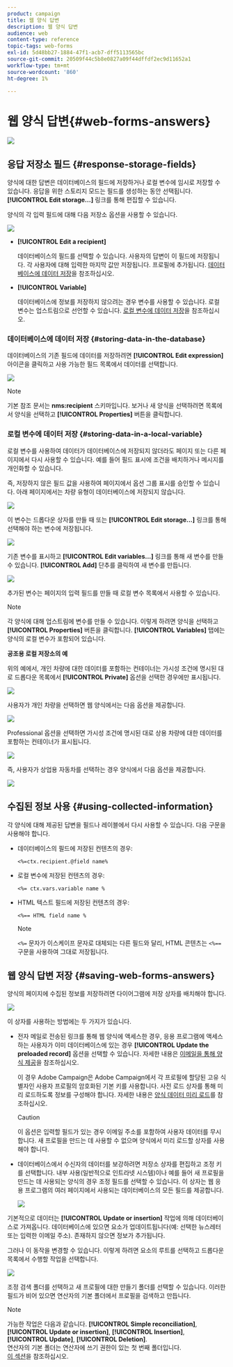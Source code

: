 ```yaml
---
product: campaign
title: 웹 양식 답변
description: 웹 양식 답변
audience: web
content-type: reference
topic-tags: web-forms
exl-id: 5d48bb27-1884-47f1-acb7-dff5113565bc
source-git-commit: 20509f44c5b8e0827a09f44dffdf2ec9d11652a1
workflow-type: tm+mt
source-wordcount: '860'
ht-degree: 1%

---
```


# 웹 양식 답변{#web-forms-answers}

![](../../assets/common.svg)

## 응답 저장소 필드 {#response-storage-fields}

양식에 대한 답변은 데이터베이스의 필드에 저장하거나 로컬 변수에 임시로 저장할 수 있습니다. 응답을 위한 스토리지 모드는 필드를 생성하는 동안 선택됩니다. **[!UICONTROL Edit storage...]** 링크를 통해 편집할 수 있습니다.

양식의 각 입력 필드에 대해 다음 저장소 옵션을 사용할 수 있습니다.

![](assets/s_ncs_admin_survey_select_storage.png)

* **[!UICONTROL Edit a recipient]**

   데이터베이스의 필드를 선택할 수 있습니다. 사용자의 답변이 이 필드에 저장됩니다. 각 사용자에 대해 입력한 마지막 값만 저장됩니다. 프로필에 추가됩니다. [데이터베이스에 데이터 저장](#storing-data-in-the-database)을 참조하십시오.

* **[!UICONTROL Variable]**

   데이터베이스에 정보를 저장하지 않으려는 경우 변수를 사용할 수 있습니다. 로컬 변수는 업스트림으로 선언할 수 있습니다. [로컬 변수에 데이터 저장](#storing-data-in-a-local-variable)을 참조하십시오.

### 데이터베이스에 데이터 저장 {#storing-data-in-the-database}

데이터베이스의 기존 필드에 데이터를 저장하려면 **[!UICONTROL Edit expression]** 아이콘을 클릭하고 사용 가능한 필드 목록에서 데이터를 선택합니다.

![](assets/s_ncs_admin_survey_storage_type1.png)

>[!NOTE]
>
>기본 참조 문서는 **nms:recipient** 스키마입니다. 보거나 새 양식을 선택하려면 목록에서 양식을 선택하고 **[!UICONTROL Properties]** 버튼을 클릭합니다.

### 로컬 변수에 데이터 저장 {#storing-data-in-a-local-variable}

로컬 변수를 사용하여 데이터가 데이터베이스에 저장되지 않더라도 페이지 또는 다른 페이지에서 다시 사용할 수 있습니다. 예를 들어 필드 표시에 조건을 배치하거나 메시지를 개인화할 수 있습니다.

즉, 저장하지 않은 필드 값을 사용하여 페이지에서 옵션 그룹 표시를 승인할 수 있습니다. 아래 페이지에서는 차량 유형이 데이터베이스에 저장되지 않습니다.

![](assets/s_ncs_admin_survey_no_storage_variable.png)

이 변수는 드롭다운 상자를 만들 때 또는 **[!UICONTROL Edit storage...]** 링크를 통해 선택해야 하는 변수에 저장됩니다.

![](assets/s_ncs_admin_survey_no_storage_variable2.png)

기존 변수를 표시하고 **[!UICONTROL Edit variables...]** 링크를 통해 새 변수를 만들 수 있습니다. **[!UICONTROL Add]** 단추를 클릭하여 새 변수를 만듭니다.

![](assets/s_ncs_admin_survey_add_a_variable.png)

추가된 변수는 페이지의 입력 필드를 만들 때 로컬 변수 목록에서 사용할 수 있습니다.

>[!NOTE]
>
>각 양식에 대해 업스트림에 변수를 만들 수 있습니다. 이렇게 하려면 양식을 선택하고 **[!UICONTROL Properties]** 버튼을 클릭합니다. **[!UICONTROL Variables]** 탭에는 양식의 로컬 변수가 포함되어 있습니다.

**공조용 로컬 저장소의 예**

위의 예에서, 개인 차량에 대한 데이터를 포함하는 컨테이너는 가시성 조건에 명시된 대로 드롭다운 목록에서 **[!UICONTROL Private]** 옵션을 선택한 경우에만 표시됩니다.

![](assets/s_ncs_admin_survey_add_a_condition.png)

사용자가 개인 차량을 선택하면 웹 양식에서는 다음 옵션을 제공합니다.

![](assets/s_ncs_admin_survey_no_storage_conda.png)

Professional 옵션을 선택하면 가시성 조건에 명시된 대로 상용 차량에 대한 데이터를 포함하는 컨테이너가 표시됩니다.

![](assets/s_ncs_admin_survey_view_a_condition.png)

즉, 사용자가 상업용 자동차를 선택하는 경우 양식에서 다음 옵션을 제공합니다.

![](assets/s_ncs_admin_survey_no_storage_condb.png)

## 수집된 정보 사용 {#using-collected-information}

각 양식에 대해 제공된 답변을 필드나 레이블에서 다시 사용할 수 있습니다. 다음 구문을 사용해야 합니다.

* 데이터베이스의 필드에 저장된 컨텐츠의 경우:

   ```
   <%=ctx.recipient.@field name%
   ```

* 로컬 변수에 저장된 컨텐츠의 경우:

   ```
   <%= ctx.vars.variable name %
   ```

* HTML 텍스트 필드에 저장된 컨텐츠의 경우:

   ```
   <%== HTML field name %
   ```

   >[!NOTE]
   >
   >`<%=` 문자가 이스케이프 문자로 대체되는 다른 필드와 달리, HTML 콘텐츠는 `<%==` 구문을 사용하여 그대로 저장됩니다.

## 웹 양식 답변 저장 {#saving-web-forms-answers}

양식의 페이지에 수집된 정보를 저장하려면 다이어그램에 저장 상자를 배치해야 합니다.

![](assets/s_ncs_admin_survey_save_box.png)

이 상자를 사용하는 방법에는 두 가지가 있습니다.

* 전자 메일로 전송된 링크를 통해 웹 양식에 액세스한 경우, 응용 프로그램에 액세스하는 사용자가 이미 데이터베이스에 있는 경우 **[!UICONTROL Update the preloaded record]** 옵션을 선택할 수 있습니다. 자세한 내용은 [이메일을 통해 양식 제공](publishing-a-web-form.md#delivering-a-form-via-email)을 참조하십시오.

   이 경우 Adobe Campaign은 Adobe Campaign에서 각 프로필에 할당된 고유 식별자인 사용자 프로필의 암호화된 기본 키를 사용합니다. 사전 로드 상자를 통해 미리 로드하도록 정보를 구성해야 합니다. 자세한 내용은 [양식 데이터 미리 로드](publishing-a-web-form.md#pre-loading-the-form-data)를 참조하십시오.

   >[!CAUTION]
   >
   >이 옵션은 입력할 필드가 있는 경우 이메일 주소를 포함하여 사용자 데이터를 무시합니다. 새 프로필을 만드는 데 사용할 수 없으며 양식에서 미리 로드할 상자를 사용해야 합니다.

* 데이터베이스에서 수신자의 데이터를 보강하려면 저장소 상자를 편집하고 조정 키를 선택합니다. 내부 사용(일반적으로 인트라넷 시스템)이나 예를 들어 새 프로필을 만드는 데 사용되는 양식의 경우 조정 필드를 선택할 수 있습니다. 이 상자는 웹 응용 프로그램의 여러 페이지에서 사용되는 데이터베이스의 모든 필드를 제공합니다.

   ![](assets/s_ncs_admin_survey_save_box_edit.png)

기본적으로 데이터는 **[!UICONTROL Update or insertion]** 작업에 의해 데이터베이스로 가져옵니다. 데이터베이스에 있으면 요소가 업데이트됩니다(예: 선택한 뉴스레터 또는 입력한 이메일 주소). 존재하지 않으면 정보가 추가됩니다.

그러나 이 동작을 변경할 수 있습니다. 이렇게 하려면 요소의 루트를 선택하고 드롭다운 목록에서 수행할 작업을 선택합니다.

![](assets/s_ncs_admin_survey_save_operation.png)

조정 검색 폴더를 선택하고 새 프로필에 대한 만들기 폴더를 선택할 수 있습니다. 이러한 필드가 비어 있으면 연산자의 기본 폴더에서 프로필을 검색하고 만듭니다.

>[!NOTE]
>
>가능한 작업은 다음과 같습니다. **[!UICONTROL Simple reconciliation]**, **[!UICONTROL Update or insertion]**, **[!UICONTROL Insertion]**, **[!UICONTROL Update]**, **[!UICONTROL Deletion]**.\
>연산자의 기본 폴더는 연산자에 쓰기 권한이 있는 첫 번째 폴더입니다.\
>[이 섹션](../../platform/using/access-management.md)을 참조하십시오.

